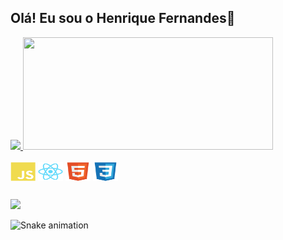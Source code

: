 ## Olá! Eu sou o Henrique Fernandes👋
 <div>
  <a href="https://github.com/RACKN4R0K">
  <img height="180px" src="https://github-readme-stats.vercel.app/api?username=RACKN4R0K&show_icons=true&theme=dracula&include_all_commits=true&count_private=true">
  <img height="180em" width="400em" src="https://github-readme-stats.vercel.app/api/top-langs/?username=RACKN4R0K&layout=compact&langs_count=7&theme=dracula">
</div>
<div style="display: inline-block"><br>
  <img align="center" alt="Rafa-Js" height="30" width="40" src="https://raw.githubusercontent.com/devicons/devicon/master/icons/javascript/javascript-plain.svg">
  <img align="center" alt="Rafa-React" height="30" width="40" src="https://raw.githubusercontent.com/devicons/devicon/master/icons/react/react-original.svg">
  <img align="center" alt="Rafa-HTML" height="30" width="40" src="https://raw.githubusercontent.com/devicons/devicon/master/icons/html5/html5-original.svg">
  <img align="center" alt="Rafa-CSS" height="30" width="40" src="https://raw.githubusercontent.com/devicons/devicon/master/icons/css3/css3-original.svg">
</div>
  
  ##
 
<div> 
  <a href="https://www.instagram.com/henrique_hfr/" target="_blank"><img src="https://img.shields.io/badge/-Instagram-%23E4405F?style=for-the-badge&logo=instagram&logoColor=white" target="_blank"></a>
</div>

   
 
 
 ![Snake animation](https://https://github.com/RACKN4R0K/RACKN4R0K/blob/output/github-contribution-grid-snake.svg)
 
 
<!--Creditos para a github.com/rafaballerini-->
